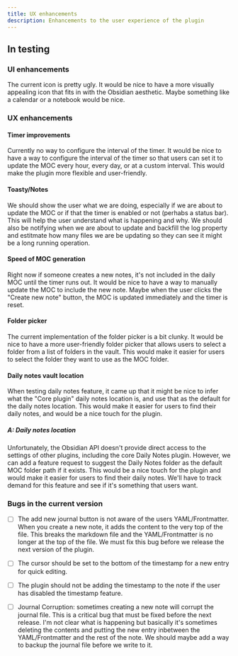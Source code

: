 ```yaml
---
title: UX enhancements
description: Enhancements to the user experience of the plugin
---
```


## In testing

### UI enhancements

The current icon is pretty ugly. It would be nice to have a more visually appealing icon that fits in with the Obsidian
aesthetic. Maybe something like a calendar or a notebook would be nice.

### UX enhancements

#### Timer improvements

Currently no way to configure the interval of the timer. It would be nice to have a way to configure the interval of the
timer so that users can set it to update the MOC every hour, every day, or at a custom interval. This would make the
plugin more flexible and user-friendly.

#### Toasty/Notes

We should show the user what we are doing, especially if we are about to update the MOC or if that the timer is enabled
or not (perhabs a status bar). This will help the user understand what is happening and why. We should also be notifying
when we are about to update and backfill the log property and estitmate how many files we are be updating so they can
see it might be a long running operation.

#### Speed of MOC generation

Right now if someone creates a new notes, it's not included in the daily MOC until the timer runs out. It would be nice
to have a way to manually update the MOC to include the new note. Maybe when the user clicks the "Create new note"
button, the MOC is updated immediately and the timer is reset.

#### Folder picker

The current implementation of the folder picker is a bit clunky. It would be nice to have a more user-friendly folder
picker that allows users to select a folder from a list of folders in the vault. This would make it easier for users to
select the folder they want to use as the MOC folder.

#### Daily notes vault location

When testing daily notes feature, it came up that it might be nice to infer what the "Core plugin" daily notes location
is, and use that as the default for the daily notes location. This would make it easier for users to find their daily
notes, and would be a nice touch for the plugin.

##### A: Daily notes location

Unfortunately, the Obsidian API doesn't provide direct access to the settings of other plugins, including the core Daily
Notes plugin. However, we can add a feature request to suggest the Daily Notes folder as the default MOC folder path if
it exists. This would be a nice touch for the plugin and would make it easier for users to find their daily notes. We'll
have to track demand for this feature and see if it's something that users want.

### Bugs in the current version

- [ ] The add new journal button is not aware of the users YAML/Frontmatter.
  When you create a new note, it adds the content to the very top of the file. This breaks the markdown file and the
  YAML/Frontmatter is no longer at the top of the file. We must fix this bug before we release the next version of the
  plugin.

- [ ] The cursor should be set to the bottom of the timestamp for a new entry for quick editing.
- [ ] The plugin should not be adding the timestamp to the note if the user has disabled the timestamp feature.
- [ ] Journal Corruption: sometimes creating a new note will corrupt the journal file. This is a critical bug that must
  be fixed before the next release. I'm not clear what is happening but basically it's sometimes deleting the contents
  and putting the new entry inbetween the YAML/Frontmatter and the rest of the note. We should maybe add a way to backup
  the journal file before we write to it.
